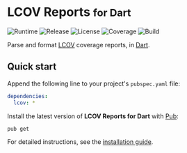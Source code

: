# LCOV Reports <small>for Dart</small>
![Runtime](https://img.shields.io/badge/dart-%3E%3D2.5-brightgreen.svg) ![Release](https://img.shields.io/pub/v/lcov.svg) ![License](https://img.shields.io/badge/license-MIT-blue.svg) ![Coverage](https://coveralls.io/repos/github/cedx/lcov.dart/badge.svg) ![Build](https://github.com/cedx/lcov.dart/workflows/Continuous%20integration/badge.svg)

Parse and format [LCOV](http://ltp.sourceforge.net/coverage/lcov.php) coverage reports, in [Dart](https://dart.dev).

## Quick start
Append the following line to your project's `pubspec.yaml` file:

```yaml
dependencies:
  lcov: *
```

Install the latest version of **LCOV Reports for Dart** with [Pub](https://dart.dev/tools/pub/cmd):

```shell
pub get
```

For detailed instructions, see the [installation guide](installation.md).
